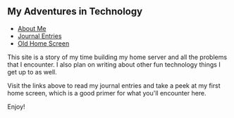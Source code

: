 ## My Adventures in Technology
- [About Me](/about.md)
- [Journal Entries](/journal.md)
- [Old Home Screen](/oldhome.md)

This site is a story of my time building my home server and all the problems that I encounter.
I also plan on writing about other fun technology things I get up to as well. 

Visit the links above to read my journal entries and take a peek at my first home screen, which is a good primer for what you'll encounter here.

Enjoy!
